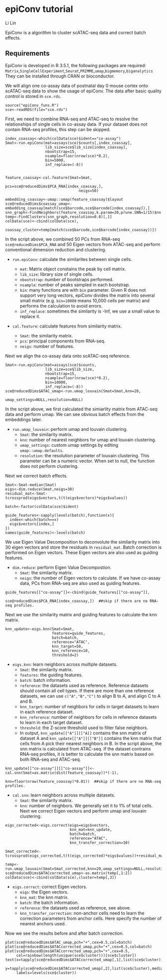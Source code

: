 # epiConv tutorial
Li Lin<br>

EpiConv is a  algorithm to cluster scATAC-seq data and correct batch effects.

## Requirements
EpiConv is developed in R 3.5.1, the following packages are required:
`Matrix`,`SingleCellExperiment`,`Seurat`,`PRIMME`,`umap`,`bigmemory`,`biganalytics`<br>
They can be installed through CRAN or bioconductor.

We will align one co-assay data of postnatal day 0 mouse cortex onto scATAC-seq data to show the usage of epiConv. The data after basic quality control is stored in `sce.rds`.
```
source("epiConv_funs.R")
sce<-readRDS(file="sce.rds")
```
First, we need to combine RNA-seq and ATAC-seq to resolve the relationships of single cells in co-assay data. If your dataset does not contain RNA-seq profiles, this step can be skipped.
```
index_coassay<-which(colData(sce)$ident=="co-assay")
Smat<-run.epiConv(mat=assays(sce)$counts[,index_coassay],
                  lib_size=sce$lib_size[index_coassay],
                  nbootstrap=15,
                  nsample=floor(nrow(sce)*0.2),
                  bin=5000,
                  inf_replace=(-8))


feature_coassay<-cal.feature(Smat=Smat,
                                 pcs=sce@reducedDims$PCA_RNA[index_coassay,],
                                 neigs=50)

embedding_coassay<-umap::umap(feature_coassay)$layout
sce@reducedDims$coassay_umap<-embedding_coassay[match(sce$barcode,sce$barcode[index_coassay]),]
snn_graph<-FindNeighbors(feature_coassay,k.param=20,prune.SNN=1/15)$nn
temp<-FindClusters(snn_graph,resolution=0.8)[,1]
colData(sce)<-cbind(colData(sce),
                    coassay_cluster=temp[match(sce$barcode,sce$barcode[index_coassay])])
```
In the script above, we combined 50 PCs from RNA-seq `sce@reducedDims$PCA_RNA` and 50 Eigen vectors from ATAC-seq and perform conventional dimension reduction and clustering.
+ `run.epiConv`: calculate the similarites between single cells.
  - `mat`: Matrix object constains the peak by cell matrix.
  - `lib_size`: library size of single cells.
  - `nbootstrap`: number of bootstraps performed.
  - `nsample`: number of peaks sampled in each bootstrap.
  - `bin`: many functions are with `bin` parameter. Given R does not support very long vectors, epiConv divides the matrix into several small matrix (e.g. `bin=10000` means 10,000 cells per matrix) and performs the calculation to avoid errors.
  - `inf_replace`: sometimes the similarity is -Inf, we use a small value to replace it.
  
+ `cal.feature`: calculate features from similarity matrix.
  - `Smat`: the similarity matrix.
  - `pcs`: principal components from RNA-seq.
  - `neigs`: number of features.

Next we align the co-assay data onto scATAC-seq reference.
```
Smat<-run.epiConv(mat=assays(sce)$counts,
                  lib_size=sce$lib_size,
                  nbootstrap=15,
                  nsample=floor(nrow(sce)*0.2),
                  bin=10000,
                  inf_replace=(-8))
sce@reducedDims$ATAC_umap<-run.umap_louvain(Smat=Smat,knn=20,
                                            umap_settings=NULL,resolution=NULL)
```
In the script above, we first calculated the simiarlity matrix from ATAC-seq data and perform umap. We can see obvious batch effects from the embeddings later. 
+ `run.umap_louvain`: perform umap and louvain clustering.
  - `Smat`: the similarity matrix.
  - `knn`: number of nearest neighbors for umap and louvain clustering.
  - `umap_settings`: custom umap settings by editing `umap::umap.defaults`.
  - `resolution`: the resolution parameter of louvain clustering. This parameter can be a numeric vector. When set to null, the function does not perform clustering.
  
Next we correct batch effects.
```
Smat<-Smat-median(Smat)
eigs<-dim.reduce(Smat,neigs=30)
residual_mat<-Smat-tcrossprod(eigs$vectors,t(t(eigs$vectors)*eigs$values))

batch<-factor(colData(sce)$ident)

guide_features<-sapply(levels(batch),function(x){
  index<-which(batch==x)
  eigs$vectors[index,]
})
names(guide_features)<-levels(batch)
```
We use Eigen Value Decomposition to deconvolute the similarity matrix into 30 eigen vectors and store the residuals in `residual_mat`. Batch correction is performed on Eigen vectors. These Eigen vectors are also used as guiding features.
+ `dim.reduce`: perform Eigen Value Decompostion.
  - `Smat`: the similarity matrix.
  - `neigs`: the number of Eigen vectors to calculate.
If we have co-assay data, PCs from RNA-seq are also used as guiding features.
```
guide_features[["co-assay"]]<-cbind(guide_features[["co-assay"]],
                                    sce@reducedDims$PCA_RNA[index_coassay,])  ##skip if there are no RNA-seq profiles.
```
Next we use the similarity matrix and guiding features to calculate the knn matrix.
```
knn_update<-eigs.knn(Smat=Smat,
                     features=guide_features,
                     batch=batch,
                     reference="ATAC",
                     knn_target=50,
                     knn_reference=10,
                     threshold=2)
```
+ `eigs.knn`: learn neighbors across multiple datasets.
  - `Smat`: the similarity matrix.
  - `features`: the guiding features.
  - `batch`: batch information.
  - `reference`: the datasets used as reference. Reference datasets should contain all cell types. If there are more than one reference datasets, we can use `c("A","B","C")` to align B to A, and align C to A and B.
  - `knn_target`: number of neighbors for cells in target datasets to learn in each reference dataset.
  - `knn_reference`: number of neighbors for cells in reference datasets to learn in each target dataset.
  - `threshold`: the Z-score threshold used to filter false neighbors.
  - In output, `knn_update[["A"]][["A]]` contains the snn matrix of dataset A and `knn_update[["A"]][["B"]]` contains the knn matrix that cells from A pick their nearest neighbors in B.
In the script above, the snn matrix is calculated from ATAC-seq. If the dataset contrains RNA-seq profiles, it is better to calculate the snn matrix based on both RNA-seq and ATAC-seq.
```
knn_update[["co-assay"]][["co-assay"]]<-cal.snn(Smat=as.matrix(dist(feature_coassay))*(-1),
                                                knn=floor(nrow(feature_coassay)*0.01))  ##skip if there are no RNA-seq profiles.
```
+ `cal.snn`: learn neighbors across multiple datasets.
  - `Smat`: the similarity matrix.
  - `knn`: number of neighbors. We generally set it to 1% of total cells.
Next we correct Eigen vectors and perform umap and louvain clustering.
```
eigs_corrected<-eigs.correct(eigs=eigs$vectors,
                             knn_mat=knn_update,
                             batch=batch,
                             reference="ATAC",
                             knn_transfer_correction=10)

Smat_corrected<-tcrossprod(eigs_corrected,t(t(eigs_corrected)*eigs$values))+residual_mat

temp<-run.umap_louvain(Smat=Smat_corrected,knn=20,umap_settings=NULL,resolution=0.8)
sce@reducedDims$ATACcorrected_umap<-as.matrix(temp[,1:2])
colData(sce)<-cbind(colData(sce),cluster=temp[,3])
```
+ `eigs.correct`: correct Eigen vectors.
  - `eigs`: the Eigen vectors.
  - `knn_mat`: the knn matrix.
  - `batch`: the batch information.
  - `reference`: the datasets used as reference, see above.
  - `knn_transfer_correction`: non-anchor cells need to learn the correction parameters from anchor cells. Here specify the number of nearest anchors used.

Now we see the results before and after batch correction.
```
plot(sce@reducedDims$ATAC_umap,pch="+",cex=0.5,col=batch)
plot(sce@reducedDims$ATACcorrected_umap,pch="+",cex=0.5,col=batch)
plot(sce@reducedDims$ATACcorrected_umap,pch="+",cex=0.5,
     col=rainbow(length(unique(sce$cluster)))[sce$cluster])
text(x=tapply(sce@reducedDims$ATACcorrected_umap[,1],list(sce$cluster),median),
     y=tapply(sce@reducedDims$ATACcorrected_umap[,2],list(sce$cluster),median),
     labels=levels(sce$cluster))
```

